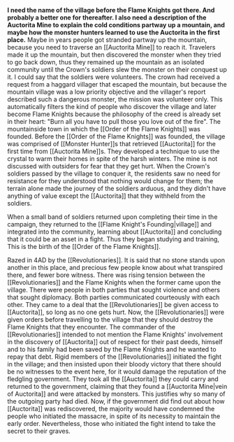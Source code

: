 <b>I need the name of the village before the Flame Knights got there. And probably a better one for thereafter.
I also need a description of the Auctorita Mine to explain the cold conditions partway up a mountain, and maybe how the monster hunters learned to use the Auctorita in the first place.</b> Maybe in years people got stranded partway up the mountain, because you need to traverse an [[Auctorita Mine]] to reach it. Travelers made it up the mountain, but then discovered the monster when they tried to go back down, thus they remained up the mountain as an isolated community until the Crown's soldiers slew the monster on their conquest up it. I could say that the soldiers were volunteers. The crown had received a request from a haggard villager that escaped the mountain, but because the mountain village was a low priority objective and the villager's report described such a dangerous monster, the mission was volunteer only. This automatically filters the kind of people who discover the village and later become Flame Knights because the philosophy of the creed is already set in their heart: "Burn all you have to pull those you love out of the fire".
The mountainside town in which the [[Order of the Flame Knights]] was founded.
Before the [[Order of the Flame Knights]] was founded, the village was comprised of [[Monster Hunter]]s that retrieved [[Auctorita]] for the first time from [[Auctorita Mine]]s. They developed a technique to use the crystal to warm their homes in spite of the harsh winters. The mine is not discussed with outsiders for fear that they get hurt.
When the Crown's soldiers passed by the village to conquer it, the residents saw no need for resistance for they understood that nothing would change for them; the terrain alone made the journey of the soldiers arduous, and they didn't have anything of value except the [[Auctorita]] that they withheld from the soldiers.

When a small band of soldiers returned upon completing their time in the campaign, they returned to the [[Flame Knight's Founding|village]] and integrated into the community, learning about [[Auctorita]] and concluding that it could be an asset in a fight. Thus they began studying and training, This is the birth of the [[Order of the Flame Knights]].

Razed in 4AD by the [[Revolutionaries]]. It is said that no stone stands upon another in this place, and precious few people know about what transpired there, and fewer bore witness.
There was rising tension between the [[Revolutionaries]] and the Flame Knights when the former came upon the village. There were people in both parties that sought violence and others that sought diplomacy. Both parties communicated courteously with each other.
They came to a deal that the [[Revolutionaries]] be given access to [[Auctorita]], so long as no one gets hurt. Now, the [[Revolutionaries]] were given orders before travelling to the village that they should destroy the Flame Knights that they encounter. The commander of the [[Revolutionaries]] intended to not mention the Flame Knights' involvement in the discovery of [[Auctorita]] out of respect for their past deeds, himself and to his family had been saved by the Flame Knights and he wanted to repay that debt. Rigid members of the [[Revolutionaries]] initiated the fight in the village; and then insisted upon their bloody victory that there should be no witnesses to the event here, for it would damage the reputation of the fledgling government. They took all the [[Auctorita]] they could carry and returned to the government, claiming that they found a [[Auctorita Mine|vein of Auctorita]] and were attacked by monsters. This justifies why so many of the outgoing party had died.
Now, if the government did find out about how [[Auctorita]] was rediscovered, the majority would have condemned the people who initiated the massacre, in spite of its necessity to maintain the early order. Nevertheless, those who initiated the fight intend to take the secret to their graves.